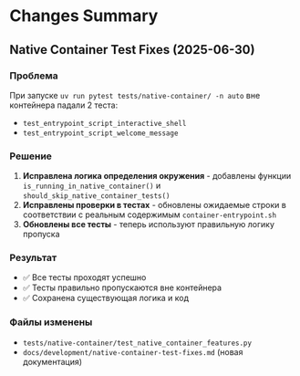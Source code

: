 # Changes Summary

## Native Container Test Fixes (2025-06-30)

### Проблема
При запуске `uv run pytest tests/native-container/ -n auto` вне контейнера падали 2 теста:
- `test_entrypoint_script_interactive_shell`
- `test_entrypoint_script_welcome_message`

### Решение
1. **Исправлена логика определения окружения** - добавлены функции `is_running_in_native_container()` и `should_skip_native_container_tests()`
2. **Исправлены проверки в тестах** - обновлены ожидаемые строки в соответствии с реальным содержимым `container-entrypoint.sh`
3. **Обновлены все тесты** - теперь используют правильную логику пропуска

### Результат
- ✅ Все тесты проходят успешно
- ✅ Тесты правильно пропускаются вне контейнера
- ✅ Сохранена существующая логика и код

### Файлы изменены
- `tests/native-container/test_native_container_features.py`
- `docs/development/native-container-test-fixes.md` (новая документация) 